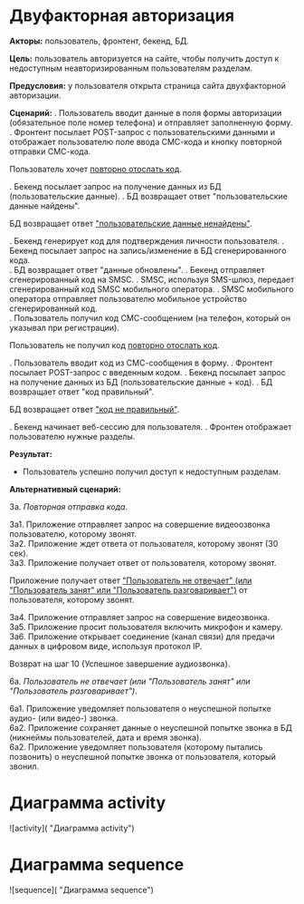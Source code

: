 # Двуфакторная авторизация

**Акторы:** пользователь, фронтент, бекенд, БД.

**Цель:** пользователь авторизуется на сайте, чтобы получить доступ к недоступным неавторизированным пользователям разделам.

**Предусловия:** у пользователя открыта страница сайта двухфакторной авторизации.

**Сценарий:**
. Пользователь вводит данные в поля формы авторизации (обязательное поле номер телефона) и отправляет заполненную форму.
. Фронтент посылает POST-запрос с пользовательскими данными и отображает пользователю поле ввода  СМС-кода и кнопку повторной отправки  СМС-кода.

Пользователь хочет [повторно отослать код](#Повторная_отправка_кода).  

. Бекенд посылает запрос на получение данных из БД (пользовательские данные).
. БД возвращает ответ "пользовательские данные найдены".  

БД возвращает ответ ["пользовательские данные ненайдены"](#Пользовательские_данные_ненайдены).  

. Бекенд генерирует код для подтверждения личности пользователя.
. Бекенд посылает запрос на запись/изменение в БД сгенерированного кода.  
. БД возвращает ответ "данные обновлены".
. Бекенд отправляет сгенерированный код на SMSC.
. SMSC, используя SMS-шлюз, передает сгенерированный код SMSC мобильного оператора.
. SMSC мобильного оператора отправляет пользователю мобильное устройство сгенерированный код.  
. Пользователь получил код СМС-сообщением (на телефон, который он указывал при регистрации).  

Пользователь не получил код [повторно отослать код](#Повторная_отправка_кода).  

. Пользователь вводит код из СМС-сообщения в форму.
. Фронтент посылает POST-запрос с введенным кодом.
. Бекенд посылает запрос на получение данных из БД (пользовательские данные + код).
. БД возвращает ответ "код правильный".  

БД возвращает ответ ["код не правильный"](#Код_не_правильный).  

. Бекенд начинает веб-сессию для пользователя.
. Фронтен отображает пользователю нужные разделы.

**Результат:**
* Пользователь успешно получил доступ к недоступным разделам.



**Альтернативный сценарий:**

3а. <a name="Повторная_отправка_кода"></a> *Повторная отправка кода*.  

3а1. Приложение отправляет запрос на совершение видеоозвонка пользователю, которому звонят.  
3а2. Приложение ждет ответа от пользователя, которому звонят (30 сек).  
3а3. Приложение получает ответ от пользователя, которому звонят.  

Приложение получает ответ ["Пользователь не отвечает" (или "Пользователь занят" или "Пользователь разговаривает")](#Пользователь_не_отвечает) от пользователя, которому звонят.

3а4. Приложение отправляет запрос на совершение видеозвонка.  
3а5. Приложение просит пользователя включить микрофон и камеру.  
3а6. Приложение открывает соединение (канал связи) для предачи данных в цифровом виде, используя протокол IP.  

Возврат на шаг 10 {Успешное завершение аудиозвонка}.



6а. <a name="Пользователь_не_отвечает"></a> *Пользователь не отвечает (или "Пользователь занят" или "Пользователь разговаривает")*.  

6а1. Приложение уведомляет пользователя о неуспешной попытке аудио- (или видео-) звонка.  
6а2. Приложение сохраняет данные о неуспешной попытке звонка в БД (никнеймы пользователей, дата и время звонка).   
6а2. Приложение уведомляет пользователя (которому пытались позвонить) о неуспешной попытке звонка от пользователя, который звонил.  

# Диаграмма activity
![activity]( "Диаграмма activity")

# Диаграмма sequence
![sequence]( "Диаграмма sequence")

